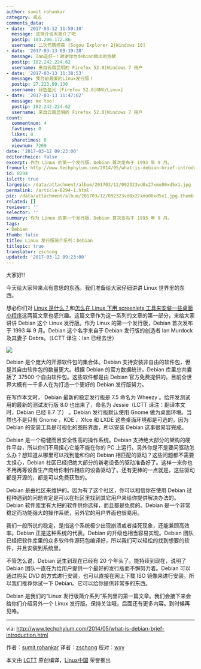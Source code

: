 ```yaml
---
author: sumit rohankar
category: 观点
comments_data:
- date: '2017-03-12 11:59:10'
  message: 这简介也太简介了吧
  postip: 183.206.172.86
  username: 二次元萌控森 [Sogou Explorer 2|Windows 10]
- date: '2017-03-13 09:19:28'
  message: Ian走好~！谢谢你为debian做出的贡献
  postip: 182.242.224.62
  username: 来自云南昆明的 Firefox 52.0|Windows 7 用户
- date: '2017-03-13 11:38:53'
  message: 我目前最爱的Linux发行版！
  postip: 27.223.99.130
  username: 绿色圣光 [Firefox 52.0|GNU/Linux]
- date: '2017-03-13 11:47:02'
  message: me too!
  postip: 182.242.224.62
  username: 来自云南昆明的 Firefox 52.0|Windows 7 用户
count:
  commentnum: 4
  favtimes: 0
  likes: 0
  sharetimes: 0
  viewnum: 7269
date: '2017-03-12 09:23:00'
editorchoice: false
excerpt: 作为 Linux 的第一个发行版，Debian 首次发布于 1993 年 9 月。
fromurl: http://www.techphylum.com/2014/05/what-is-debian-brief-introduction.html
id: 8294
islctt: true
largepic: /data/attachment/album/201703/12/092323vd0x27xmu00xd5x1.jpg
permalink: /article-8294-1.html
pic: /data/attachment/album/201703/12/092323vd0x27xmu00xd5x1.jpg.thumb.jpg
related: []
reviewer: ''
selector: ''
summary: 作为 Linux 的第一个发行版，Debian 首次发布于 1993 年 9 月。
tags:
- Debian
thumb: false
title: Linux 发行版简介系列：Debian
titlepic: true
translator: zschong
updated: '2017-03-12 09:23:00'
---
```


大家好!!


今天给大家带来点有意思的东西。我们准备给大家仔细讲讲 Linux 世界里的东西。


想必你们对 [Linux 是什么？](/article-8285-1.html)和[怎么在 Linux 下用 screenlets 工具来安装一些桌面小程序](http://www.techphylum.com/2014/05/desktop-gadgets-in-linux-ubuntu.html)这两篇文章也感兴趣。这篇文章作为这一系列的文章的第一部分，来给大家讲讲 Debian 这个 Linux 发行版。作为 Linux 的第一个发行版，Debian 首次发布于 1993 年 9 月。Debian 这个名字来自于 Debian 发行版的创造者 Ian Murdock 及其妻子 Debra。（LCTT 译注：Ian 已经去世）


![](/data/attachment/album/201703/12/092323vd0x27xmu00xd5x1.jpg)


Debian 是个庞大的开源软件包的集合体。Debian 支持安装非自由的软件包，但是其自由软件包的数量更大。根据 Debian 的官方数据统计，Debian 库里总共囊括了 37500 个自由软件包。这些软件都是由 Debian 官方免费提供的。目前全世界大概有一千多人在为打造一个更好的 Debian 发行版努力。


在写作本文时， Debian 最新的稳定发行版是 7.5 命名为 Wheezy 。给开发测试用的最新的测试发行版 8.0 也出来了，命名为 Jessie（LCTT 译注：翻译本文时，Debian 已经 8.7 了） 。Debian 发行版默认使用 Gnome 做为桌面环境。当然也不是只有 Gnome ，KDE 、Xfce 和 LXDE 这些桌面环境都是可选的。因为 Debian 的安装工具是可视化的图形界面，所以安装 Debian 这事很易容完成。


Debian 是一个稳健而且安全性高的操作系统。Debian 支持绝大部分的架构的硬件平台，所以你们不用担心它能不能在你的 PC 上运行。另外你是不是要问驱动怎么办？想知道从哪里可以找到能和你的 Debian 相匹配的驱动？这些问题都不需要太担心，Debian 社区已经把绝大部分的新老设备的驱动准备好了。这样一来你也不用再等设备生产商给你制作相应的设备驱动了。还有更棒的一点就是，这些驱动都是开源的，都是可以免费获取的。


Debian 是由社区来维护的。因为有了这个社区，你可以相信你在使用 Debian 过程种遇到的问题肯定是可以在社区里找到其它用户来给你提供解决办法的。Debian 软件库里有大把的软件供你选择，而且都是免费的。Debian 是一个非常稳定而功能强大的操作系统，另外它的用户界面也很易用。


我们一般所说的稳定，是指这个系统极少出现崩溃或者挂死现象，还能兼顾高效率。Debian 正是这种系统的代表。Debian 的升级也相当容易实现。Debian 团队已经把软件库里的众多软件件源码包编译好，所以我们可以轻松的找到想要的软件，并且安装到系统里。


不管怎么说，Debian 诞生到现在已经有 20 个年头了。能持续到现在，说明了 Debian 团队一直在为给用户提供一个最好的发行版而不懈努力着。Debian 可以通过购买 DVD 的方式进行安装，也可以直接在网上下载 ISO 镜像来进行安装。所以我们推荐你试一下 Debian。它可以给你提供非常多的东西。


Debian 是我们的“Linux 发行版简介系列”系列里的第一篇文章。我们会接下来会给你们介绍另外一个 Linux 发行版。保持关注哦，后面还有更多内容。到时候再见咯。




---


via: <http://www.techphylum.com/2014/05/what-is-debian-brief-introduction.html>


作者：[sumit rohankar](https://plus.google.com/112160169713374382262)  译者：[zschong](https://github.com/zschong) 校对：[wxy](https://github.com/wxy)


本文由 [LCTT](https://github.com/LCTT/TranslateProject) 原创编译，[Linux中国](https://linux.cn/) 荣誉推出